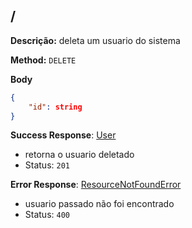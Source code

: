 ## /

**Descrição:** deleta um usuario do sistema

**Method:** `DELETE`

**Body**

```json
{
    "id": string
}
```

**Success Response**: [User](../../../src/domain/users/entities/user.ts)
- retorna o usuario deletado
- Status: `201`

**Error Response**: [ResourceNotFoundError](../../../src/core/errors/resource-not-found-error.ts)
- usuario passado não foi encontrado
- Status: `400`